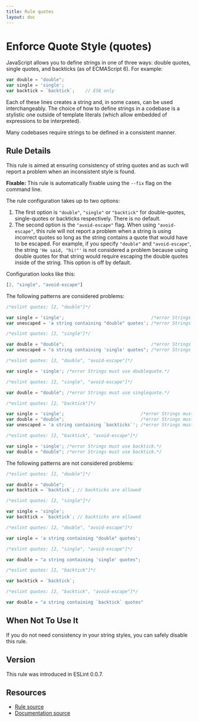 ```yaml
---
title: Rule quotes
layout: doc
---
```

<!-- Note: No pull requests accepted for this file. See README.md in the root directory for details. -->
# Enforce Quote Style (quotes)

JavaScript allows you to define strings in one of three ways: double quotes, single quotes, and backticks (as of ECMAScript 6). For example:

```js
var double = "double";
var single = 'single';
var backtick = `backtick`;    // ES6 only
```

Each of these lines creates a string and, in some cases, can be used interchangeably. The choice of how to define strings in a codebase is a stylistic one outside of template literals (which allow embedded of expressions to be interpreted).

Many codebases require strings to be defined in a consistent manner.

## Rule Details

This rule is aimed at ensuring consistency of string quotes and as such will report a problem when an inconsistent style is found.

**Fixable:** This rule is automatically fixable using the `--fix` flag on the command line.

The rule configuration takes up to two options:

1. The first option is `"double"`, `"single"` or `"backtick"` for double-quotes, single-quotes or backticks respectively. There is no default.
1. The second option is the `"avoid-escape"` flag. When using `"avoid-escape"`, this rule will not report a problem when a string is using incorrect quotes so long as the string contains a quote that would have to be escaped. For example, if you specify `"double"` and `"avoid-escape"`, the string `'He said, "hi!"'` is not considered a problem because using double quotes for that string would require escaping the double quotes inside of the string. This option is off by default.

Configuration looks like this:

```js
[2, "single", "avoid-escape"]
```

The following patterns are considered problems:

```js
/*eslint quotes: [2, "double"]*/

var single = 'single';                                 /*error Strings must use doublequote.*/
var unescaped = 'a string containing "double" quotes'; /*error Strings must use doublequote.*/
```

```js
/*eslint quotes: [2, "single"]*/

var double = "double";                                 /*error Strings must use singlequote.*/
var unescaped = "a string containing 'single' quotes"; /*error Strings must use singlequote.*/
```

```js
/*eslint quotes: [2, "double", "avoid-escape"]*/

var single = 'single'; /*error Strings must use doublequote.*/
```

```js
/*eslint quotes: [2, "single", "avoid-escape"]*/

var double = "double"; /*error Strings must use singlequote.*/
```

```js
/*eslint quotes: [2, "backtick"]*/

var single = 'single';                             /*error Strings must use backtick.*/
var double = "double";                             /*error Strings must use backtick.*/
var unescaped = 'a string containing `backticks`'; /*error Strings must use backtick.*/
```

```js
/*eslint quotes: [2, "backtick", "avoid-escape"]*/

var single = 'single'; /*error Strings must use backtick.*/
var double = "double"; /*error Strings must use backtick.*/
```

The following patterns are not considered problems:

```js
/*eslint quotes: [2, "double"]*/

var double = "double";
var backtick = `backtick`; // backticks are allowed
```

```js
/*eslint quotes: [2, "single"]*/

var single = 'single';
var backtick = `backtick`; // backticks are allowed
```

```js
/*eslint quotes: [2, "double", "avoid-escape"]*/

var single = 'a string containing "double" quotes';
```

```js
/*eslint quotes: [2, "single", "avoid-escape"]*/

var double = "a string containing 'single' quotes";
```

```js
/*eslint quotes: [2, "backtick"]*/

var backtick = `backtick`;
```

```js
/*eslint quotes: [2, "backtick", "avoid-escape"]*/

var double = "a string containing `backtick` quotes"
```

## When Not To Use It

If you do not need consistency in your string styles, you can safely disable this rule.


## Version

This rule was introduced in ESLint 0.0.7.

## Resources

* [Rule source](https://github.com/eslint/eslint/tree/master/lib/rules/quotes.js)
* [Documentation source](https://github.com/eslint/eslint/tree/master/docs/rules/quotes.md)
